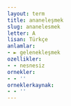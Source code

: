 ```yaml
---
layout: term
title: ananeleşmek
slug: ananelesmek
letter: A
lisan: Türkçe
anlamlar:
- ► gelenekleşmek
ozellikler:
- - nesnesiz
ornekler:
- - ''
orneklerkaynak:
- - ''
---
```


